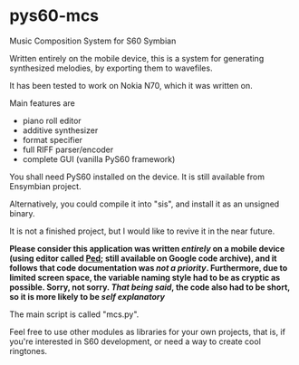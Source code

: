 # pys60-mcs
Music Composition System for S60 Symbian

Written entirely on the mobile device,
this is a system for generating synthesized
melodies, by exporting them to wavefiles.

It has been tested to work on Nokia N70,
which it was written on.

Main features are

* piano roll editor
* additive synthesizer
* format specifier
* full RIFF parser/encoder
* complete GUI (vanilla PyS60 framework)

You shall need PyS60 installed on the device.
It is still available from Ensymbian project.

Alternatively, you could compile it into "sis",
and install it as an unsigned binary.

It is not a finished project, but I would
like to revive it in the near future.

**Please consider this application was written *entirely* on a
mobile device (using editor called [Ped]; still available on Google code archive), 
and it follows that code 
documentation was *not a priority*.
Furthermore, due to limited screen space, the variable naming style had to be
as cryptic as possible. Sorry, not sorry. *That being said*, the code also had
to be short, so it is more likely to be *self explanatory***

[Ped]: https://code.google.com/archive/p/ped-s60/

The main script is called "mcs.py".

Feel free to use other modules as libraries
for your own projects, that is, if you're
interested in S60 development, or need
a way to create cool ringtones.



